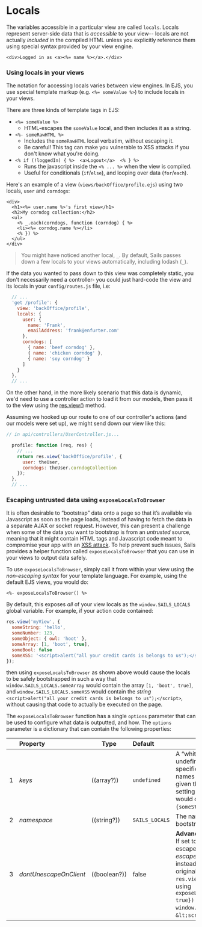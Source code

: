 # Locals

The variables accessible in a particular view are called `locals`.  Locals represent server-side data that is _accessible_ to your view-- locals are not actually _included_ in the compiled HTML unless you explicitly reference them using special syntax provided by your view engine.

```ejs
<div>Logged in as <a><%= name %></a>.</div>
```

### Using locals in your views

The notation for accessing locals varies between view engines.  In EJS, you use special template markup (e.g. `<%= someValue %>`) to include locals in your views.

There are three kinds of template tags in EJS:
+ `<%= someValue %>`
  + HTML-escapes the `someValue` local, and then includes it as a string.
+ `<%- someRawHTML %>`
  + Includes the `someRawHTML` local verbatim, without escaping it.
  + Be careful!  This tag can make you vulnerable to XSS attacks if you don't know what you're doing.
+ `<% if (!loggedIn) { %>  <a>Logout</a>  <% } %>`
  + Runs the javascript inside the `<% ... %>` when the view is compiled.
  + Useful for conditionals (`if`/`else`), and looping over data (`for`/`each`).


Here's an example of a view (`views/backOffice/profile.ejs`) using two locals, `user` and `corndogs`:

```ejs
<div>
  <h1><%= user.name %>'s first view</h1>
  <h2>My corndog collection:</h2>
  <ul>
    <% _.each(corndogs, function (corndog) { %>
    <li><%= corndog.name %></li>
    <% }) %>
  </ul>
</div>
```

> You might have noticed another local, `_`.  By default, Sails passes down a few locals to your views automatically, including lodash (`_`).

If the data you wanted to pass down to this view was completely static, you don't necessarily need a controller- you could just hard-code the view and its locals in your `config/routes.js` file, i.e:

```javascript
  // ...
  'get /profile': {
    view: 'backOffice/profile',
    locals: {
      user: {
        name: 'Frank',
        emailAddress: 'frank@enfurter.com'
      },
      corndogs: [
        { name: 'beef corndog' },
        { name: 'chicken corndog' },
        { name: 'soy corndog' }
      ]
    }
  },
  // ...
```

On the other hand, in the more likely scenario that this data is dynamic, we'd need to use a controller action to load it from our models, then pass it to the view using the [res.view()](http://sailsjs.com/documentation/reference/res/res.view.html) method.

Assuming we hooked up our route to one of our controller's actions (and our models were set up), we might send down our view like this:

```javascript
// in api/controllers/UserController.js...

  profile: function (req, res) {
    // ...
    return res.view('backOffice/profile', {
      user: theUser,
      corndogs: theUser.corndogCollection
    });
  },
  // ...
```

### Escaping untrusted data using `exposeLocalsToBrowser`

It is often desirable to &ldquo;bootstrap&rdquo; data onto a page so that it&rsquo;s available via Javascript as soon as the page loads, instead of having to fetch the data in a separate AJAX or socket request.  However, this can present a challenge when some of the data you want to bootstrap is from an _untrusted_ source, meaning that it might contain HTML tags and Javascript code meant to compromise your app with an <a href="https://en.wikipedia.org/wiki/Cross-site_scripting" target="_blank">XSS attack</a>.  To help prevent such issues, Sails provides a helper function called `exposeLocalsToBrowser` that you can use in your views to output data safely.

To use `exposeLocalsToBrowser`, simply call it from within your view using the _non-escaping syntax_ for your template language.  For example, using the default EJS views, you would do:

```ejs
<%- exposeLocalsToBrowser() %>
```

By default, this exposes _all_ of your view locals as the `window.SAILS_LOCALS` global variable.  For example, if your action code contained:

```javascript
res.view('myView', {
  someString: 'hello',
  someNumber: 123,
  someObject: { owl: 'hoot' },
  someArray: [1, 'boot', true],
  someBool: false
  someXSS: '<script>alert("all your credit cards is belongs to us");</script>'
});
```

then using `exposeLocalsToBrowser` as shown above would cause the locals to be safely bootstrapped in such a way that `window.SAILS_LOCALS.someArray` would contain the array `[1, 'boot', true]`, and  `window.SAILS_LOCALS.someXSS` would contain the _string_ `<script>alert("all your credit cards is belongs to us");</script>`, without causing that code to actually be executed on the page.

The `exposeLocalsToBrowser` function has a single `options` parameter that can be used to configure what data is outputted, and how.  The `options` parameter is a dictionary that can contain the following properties:

|&nbsp;   |     Property        | Type                                         | Default| Details                            |
|---|:--------------------|----------------------------------------------|:-----------------------------------|-----|
| 1 | _keys_     | ((array?))                              | `undefined` | A &ldquo;whitelist&rdquo; of locals to expose.  If left undefined, _all_ locals will be exposed.  If specified, this should be an array of property names from the locals dictionary.  For example, given the `res.view()` statement shown above, setting `keys: ['someString', 'someBool']` would cause `windows.SAILS_LOCALS` to be set to `{someString: 'hello', someBool: false}`.
| 2 | _namespace_ | ((string?)) | `SAILS_LOCALS` | The name of the global variable to assign the bootstrapped data to.
| 3| _dontUnescapeOnClient_ | ((boolean?)) | false | **Advanced. Not recommended for most apps.** If set to `true`, any string values that were escaped to avoid XSS attacks will _still be escaped_ when accessed from client-side JS, instead of being transformed back into the original value.  For example, given the `res.view()` statement from the example above, using `exposeLocalsToBrowser({dontUnescapeOnClient: true})` would cause `window.SAILS_LOCALS.someXSS` to be set to `&lt;script&gt;alert(&#39;hello!&#39;);`.


<docmeta name="displayName" value="Locals">
